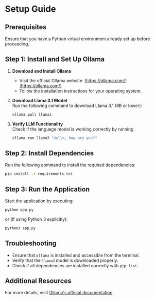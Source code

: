 # Setup Guide

## Prerequisites
Ensure that you have a Python virtual environment already set up before proceeding.

## Step 1: Install and Set Up Ollama

1. **Download and Install Ollama**  
   - Visit the official Ollama website: [https://ollama.com/](https://ollama.com/)  
   - Follow the installation instructions for your operating system.

2. **Download Llama 3.1 Model**  
   Run the following command to download Llama 3.1 (8B or lower):
   ```sh
   ollama pull llama3
   ```

3. **Verify LLM Functionality**  
   Check if the language model is working correctly by running:
   ```sh
   ollama run llama3 "Hello, how are you?"
   ```

## Step 2: Install Dependencies
Run the following command to install the required dependencies:
```sh
pip install -r requirements.txt
```

## Step 3: Run the Application
Start the application by executing:
```sh
python app.py
```
or (if using Python 3 explicitly):
```sh
python3 app.py
```

## Troubleshooting
- Ensure that `ollama` is installed and accessible from the terminal.
- Verify that the `llama3` model is downloaded properly.
- Check if all dependencies are installed correctly with `pip list`.

## Additional Resources
For more details, visit [Ollama's official documentation](https://ollama.com/).

